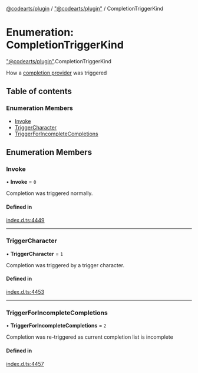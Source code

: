 [@codearts/plugin](../README.md) / ["@codearts/plugin"](../modules/_codearts_plugin_.md) / CompletionTriggerKind

# Enumeration: CompletionTriggerKind

["@codearts/plugin"](../modules/_codearts_plugin_.md).CompletionTriggerKind

How a [completion provider](../interfaces/codearts_plugin_.CompletionItemProvider.md) was triggered

## Table of contents

### Enumeration Members

- [Invoke](codearts_plugin_.CompletionTriggerKind.md#invoke)
- [TriggerCharacter](codearts_plugin_.CompletionTriggerKind.md#triggercharacter)
- [TriggerForIncompleteCompletions](codearts_plugin_.CompletionTriggerKind.md#triggerforincompletecompletions)

## Enumeration Members

### Invoke

• **Invoke** = ``0``

Completion was triggered normally.

#### Defined in

[index.d.ts:4449](https://github.com/shuyaqian/cloudide-plugin-api/blob/5b69219/index.d.ts#L4449)

___

### TriggerCharacter

• **TriggerCharacter** = ``1``

Completion was triggered by a trigger character.

#### Defined in

[index.d.ts:4453](https://github.com/shuyaqian/cloudide-plugin-api/blob/5b69219/index.d.ts#L4453)

___

### TriggerForIncompleteCompletions

• **TriggerForIncompleteCompletions** = ``2``

Completion was re-triggered as current completion list is incomplete

#### Defined in

[index.d.ts:4457](https://github.com/shuyaqian/cloudide-plugin-api/blob/5b69219/index.d.ts#L4457)
